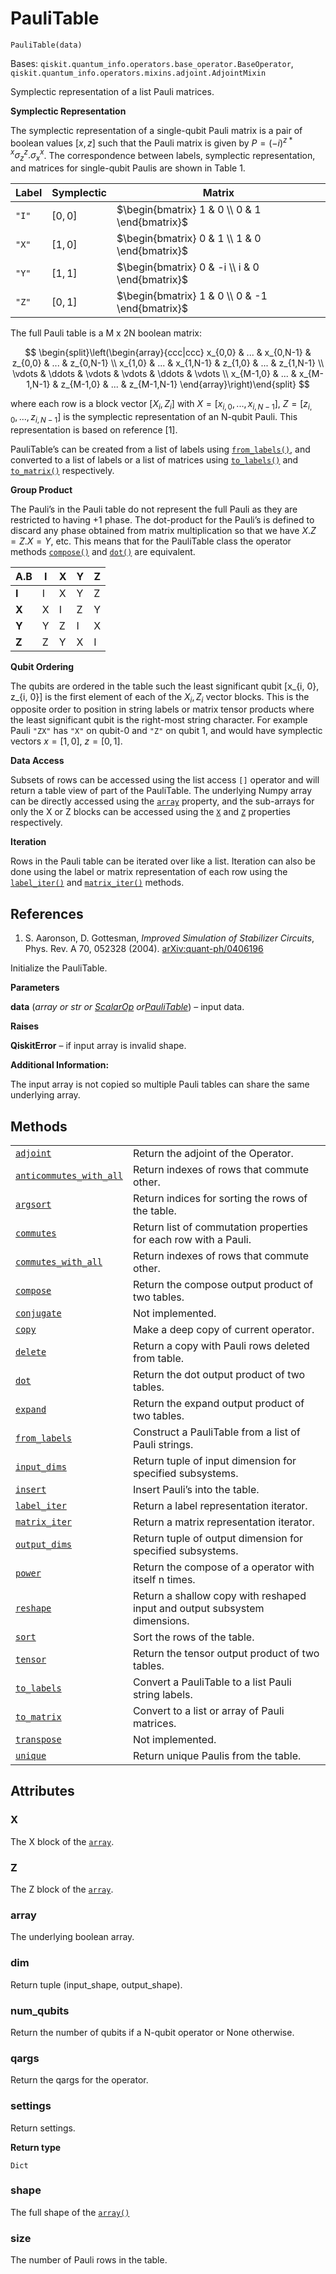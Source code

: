 # PauliTable

<span id="undefined" />

`PauliTable(data)`

Bases: `qiskit.quantum_info.operators.base_operator.BaseOperator`, `qiskit.quantum_info.operators.mixins.adjoint.AdjointMixin`

Symplectic representation of a list Pauli matrices.

**Symplectic Representation**

The symplectic representation of a single-qubit Pauli matrix is a pair of boolean values $[x, z]$ such that the Pauli matrix is given by $P = (-i)^{z * x} \sigma_z^z.\sigma_x^x$. The correspondence between labels, symplectic representation, and matrices for single-qubit Paulis are shown in Table 1.

| Label | Symplectic | Matrix                                          |
| ----- | ---------- | ----------------------------------------------- |
| `"I"` | $[0, 0]$   | $\begin{bmatrix} 1 & 0 \\ 0 & 1 \end{bmatrix}$  |
| `"X"` | $[1, 0]$   | $\begin{bmatrix} 0 & 1 \\ 1 & 0 \end{bmatrix}$  |
| `"Y"` | $[1, 1]$   | $\begin{bmatrix} 0 & -i \\ i & 0 \end{bmatrix}$ |
| `"Z"` | $[0, 1]$   | $\begin{bmatrix} 1 & 0 \\ 0 & -1 \end{bmatrix}$ |

The full Pauli table is a M x 2N boolean matrix:

$$
\begin{split}\left(\begin{array}{ccc|ccc}
    x_{0,0} & ... & x_{0,N-1} & z_{0,0} & ... & z_{0,N-1}  \\
    x_{1,0} & ... & x_{1,N-1} & z_{1,0} & ... & z_{1,N-1}  \\
    \vdots & \ddots & \vdots & \vdots & \ddots & \vdots  \\
    x_{M-1,0} & ... & x_{M-1,N-1} & z_{M-1,0} & ... & z_{M-1,N-1}
\end{array}\right)\end{split}
$$

where each row is a block vector $[X_i, Z_i]$ with $X = [x_{i,0}, ..., x_{i,N-1}]$, $Z = [z_{i,0}, ..., z_{i,N-1}]$ is the symplectic representation of an N-qubit Pauli. This representation is based on reference \[1].

PauliTable’s can be created from a list of labels using [`from_labels()`](qiskit.quantum_info.PauliTable.from_labels#qiskit.quantum_info.PauliTable.from_labels "qiskit.quantum_info.PauliTable.from_labels"), and converted to a list of labels or a list of matrices using [`to_labels()`](qiskit.quantum_info.PauliTable.to_labels#qiskit.quantum_info.PauliTable.to_labels "qiskit.quantum_info.PauliTable.to_labels") and [`to_matrix()`](qiskit.quantum_info.PauliTable.to_matrix#qiskit.quantum_info.PauliTable.to_matrix "qiskit.quantum_info.PauliTable.to_matrix") respectively.

**Group Product**

The Pauli’s in the Pauli table do not represent the full Pauli as they are restricted to having +1 phase. The dot-product for the Pauli’s is defined to discard any phase obtained from matrix multiplication so that we have $X.Z = Z.X = Y$, etc. This means that for the PauliTable class the operator methods [`compose()`](qiskit.quantum_info.PauliTable.compose#qiskit.quantum_info.PauliTable.compose "qiskit.quantum_info.PauliTable.compose") and [`dot()`](qiskit.quantum_info.PauliTable.dot#qiskit.quantum_info.PauliTable.dot "qiskit.quantum_info.PauliTable.dot") are equivalent.

| A.B   | I | X | Y | Z |
| ----- | - | - | - | - |
| **I** | I | X | Y | Z |
| **X** | X | I | Z | Y |
| **Y** | Y | Z | I | X |
| **Z** | Z | Y | X | I |

**Qubit Ordering**

The qubits are ordered in the table such the least significant qubit \[x\_\{i, 0}, z\_\{i, 0}] is the first element of each of the $X_i, Z_i$ vector blocks. This is the opposite order to position in string labels or matrix tensor products where the least significant qubit is the right-most string character. For example Pauli `"ZX"` has `"X"` on qubit-0 and `"Z"` on qubit 1, and would have symplectic vectors $x=[1, 0]$, $z=[0, 1]$.

**Data Access**

Subsets of rows can be accessed using the list access `[]` operator and will return a table view of part of the PauliTable. The underlying Numpy array can be directly accessed using the [`array`](#qiskit.quantum_info.PauliTable.array "qiskit.quantum_info.PauliTable.array") property, and the sub-arrays for only the X or Z blocks can be accessed using the [`X`](#qiskit.quantum_info.PauliTable.X "qiskit.quantum_info.PauliTable.X") and [`Z`](#qiskit.quantum_info.PauliTable.Z "qiskit.quantum_info.PauliTable.Z") properties respectively.

**Iteration**

Rows in the Pauli table can be iterated over like a list. Iteration can also be done using the label or matrix representation of each row using the [`label_iter()`](qiskit.quantum_info.PauliTable.label_iter#qiskit.quantum_info.PauliTable.label_iter "qiskit.quantum_info.PauliTable.label_iter") and [`matrix_iter()`](qiskit.quantum_info.PauliTable.matrix_iter#qiskit.quantum_info.PauliTable.matrix_iter "qiskit.quantum_info.PauliTable.matrix_iter") methods.

## References

1.  S. Aaronson, D. Gottesman, *Improved Simulation of Stabilizer Circuits*, Phys. Rev. A 70, 052328 (2004). [arXiv:quant-ph/0406196](https://arxiv.org/abs/quant-ph/0406196)

Initialize the PauliTable.

**Parameters**

**data** (*array or str or* [*ScalarOp*](qiskit.quantum_info.ScalarOp#qiskit.quantum_info.ScalarOp "qiskit.quantum_info.ScalarOp")  *or*[*PauliTable*](#qiskit.quantum_info.PauliTable "qiskit.quantum_info.PauliTable")) – input data.

**Raises**

**QiskitError** – if input array is invalid shape.

**Additional Information:**

The input array is not copied so multiple Pauli tables can share the same underlying array.

## Methods

|                                                                                                                                                                                             |                                                                            |
| ------------------------------------------------------------------------------------------------------------------------------------------------------------------------------------------- | -------------------------------------------------------------------------- |
| [`adjoint`](qiskit.quantum_info.PauliTable.adjoint#qiskit.quantum_info.PauliTable.adjoint "qiskit.quantum_info.PauliTable.adjoint")                                                         | Return the adjoint of the Operator.                                        |
| [`anticommutes_with_all`](qiskit.quantum_info.PauliTable.anticommutes_with_all#qiskit.quantum_info.PauliTable.anticommutes_with_all "qiskit.quantum_info.PauliTable.anticommutes_with_all") | Return indexes of rows that commute other.                                 |
| [`argsort`](qiskit.quantum_info.PauliTable.argsort#qiskit.quantum_info.PauliTable.argsort "qiskit.quantum_info.PauliTable.argsort")                                                         | Return indices for sorting the rows of the table.                          |
| [`commutes`](qiskit.quantum_info.PauliTable.commutes#qiskit.quantum_info.PauliTable.commutes "qiskit.quantum_info.PauliTable.commutes")                                                     | Return list of commutation properties for each row with a Pauli.           |
| [`commutes_with_all`](qiskit.quantum_info.PauliTable.commutes_with_all#qiskit.quantum_info.PauliTable.commutes_with_all "qiskit.quantum_info.PauliTable.commutes_with_all")                 | Return indexes of rows that commute other.                                 |
| [`compose`](qiskit.quantum_info.PauliTable.compose#qiskit.quantum_info.PauliTable.compose "qiskit.quantum_info.PauliTable.compose")                                                         | Return the compose output product of two tables.                           |
| [`conjugate`](qiskit.quantum_info.PauliTable.conjugate#qiskit.quantum_info.PauliTable.conjugate "qiskit.quantum_info.PauliTable.conjugate")                                                 | Not implemented.                                                           |
| [`copy`](qiskit.quantum_info.PauliTable.copy#qiskit.quantum_info.PauliTable.copy "qiskit.quantum_info.PauliTable.copy")                                                                     | Make a deep copy of current operator.                                      |
| [`delete`](qiskit.quantum_info.PauliTable.delete#qiskit.quantum_info.PauliTable.delete "qiskit.quantum_info.PauliTable.delete")                                                             | Return a copy with Pauli rows deleted from table.                          |
| [`dot`](qiskit.quantum_info.PauliTable.dot#qiskit.quantum_info.PauliTable.dot "qiskit.quantum_info.PauliTable.dot")                                                                         | Return the dot output product of two tables.                               |
| [`expand`](qiskit.quantum_info.PauliTable.expand#qiskit.quantum_info.PauliTable.expand "qiskit.quantum_info.PauliTable.expand")                                                             | Return the expand output product of two tables.                            |
| [`from_labels`](qiskit.quantum_info.PauliTable.from_labels#qiskit.quantum_info.PauliTable.from_labels "qiskit.quantum_info.PauliTable.from_labels")                                         | Construct a PauliTable from a list of Pauli strings.                       |
| [`input_dims`](qiskit.quantum_info.PauliTable.input_dims#qiskit.quantum_info.PauliTable.input_dims "qiskit.quantum_info.PauliTable.input_dims")                                             | Return tuple of input dimension for specified subsystems.                  |
| [`insert`](qiskit.quantum_info.PauliTable.insert#qiskit.quantum_info.PauliTable.insert "qiskit.quantum_info.PauliTable.insert")                                                             | Insert Pauli’s into the table.                                             |
| [`label_iter`](qiskit.quantum_info.PauliTable.label_iter#qiskit.quantum_info.PauliTable.label_iter "qiskit.quantum_info.PauliTable.label_iter")                                             | Return a label representation iterator.                                    |
| [`matrix_iter`](qiskit.quantum_info.PauliTable.matrix_iter#qiskit.quantum_info.PauliTable.matrix_iter "qiskit.quantum_info.PauliTable.matrix_iter")                                         | Return a matrix representation iterator.                                   |
| [`output_dims`](qiskit.quantum_info.PauliTable.output_dims#qiskit.quantum_info.PauliTable.output_dims "qiskit.quantum_info.PauliTable.output_dims")                                         | Return tuple of output dimension for specified subsystems.                 |
| [`power`](qiskit.quantum_info.PauliTable.power#qiskit.quantum_info.PauliTable.power "qiskit.quantum_info.PauliTable.power")                                                                 | Return the compose of a operator with itself n times.                      |
| [`reshape`](qiskit.quantum_info.PauliTable.reshape#qiskit.quantum_info.PauliTable.reshape "qiskit.quantum_info.PauliTable.reshape")                                                         | Return a shallow copy with reshaped input and output subsystem dimensions. |
| [`sort`](qiskit.quantum_info.PauliTable.sort#qiskit.quantum_info.PauliTable.sort "qiskit.quantum_info.PauliTable.sort")                                                                     | Sort the rows of the table.                                                |
| [`tensor`](qiskit.quantum_info.PauliTable.tensor#qiskit.quantum_info.PauliTable.tensor "qiskit.quantum_info.PauliTable.tensor")                                                             | Return the tensor output product of two tables.                            |
| [`to_labels`](qiskit.quantum_info.PauliTable.to_labels#qiskit.quantum_info.PauliTable.to_labels "qiskit.quantum_info.PauliTable.to_labels")                                                 | Convert a PauliTable to a list Pauli string labels.                        |
| [`to_matrix`](qiskit.quantum_info.PauliTable.to_matrix#qiskit.quantum_info.PauliTable.to_matrix "qiskit.quantum_info.PauliTable.to_matrix")                                                 | Convert to a list or array of Pauli matrices.                              |
| [`transpose`](qiskit.quantum_info.PauliTable.transpose#qiskit.quantum_info.PauliTable.transpose "qiskit.quantum_info.PauliTable.transpose")                                                 | Not implemented.                                                           |
| [`unique`](qiskit.quantum_info.PauliTable.unique#qiskit.quantum_info.PauliTable.unique "qiskit.quantum_info.PauliTable.unique")                                                             | Return unique Paulis from the table.                                       |

## Attributes

<span id="undefined" />

### X

The X block of the [`array`](#qiskit.quantum_info.PauliTable.array "qiskit.quantum_info.PauliTable.array").

<span id="undefined" />

### Z

The Z block of the [`array`](#qiskit.quantum_info.PauliTable.array "qiskit.quantum_info.PauliTable.array").

<span id="undefined" />

### array

The underlying boolean array.

<span id="undefined" />

### dim

Return tuple (input\_shape, output\_shape).

<span id="undefined" />

### num\_qubits

Return the number of qubits if a N-qubit operator or None otherwise.

<span id="undefined" />

### qargs

Return the qargs for the operator.

<span id="undefined" />

### settings

Return settings.

**Return type**

`Dict`

<span id="undefined" />

### shape

The full shape of the [`array()`](#qiskit.quantum_info.PauliTable.array "qiskit.quantum_info.PauliTable.array")

<span id="undefined" />

### size

The number of Pauli rows in the table.
